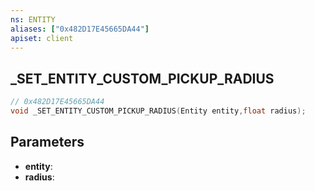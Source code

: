 ```yaml
---
ns: ENTITY
aliases: ["0x482D17E45665DA44"]
apiset: client
---
```

## _SET_ENTITY_CUSTOM_PICKUP_RADIUS

```c
// 0x482D17E45665DA44
void _SET_ENTITY_CUSTOM_PICKUP_RADIUS(Entity entity,float radius);
```


## Parameters
* **entity**:
* **radius**: